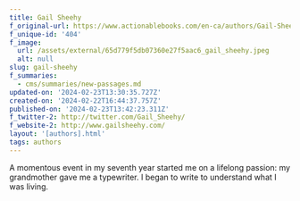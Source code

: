 ```yaml
---
title: Gail Sheehy
f_original-url: https://www.actionablebooks.com/en-ca/authors/Gail-Sheehy/
f_unique-id: '404'
f_image:
  url: /assets/external/65d779f5db07360e27f5aac6_gail_sheehy.jpeg
  alt: null
slug: gail-sheehy
f_summaries:
  - cms/summaries/new-passages.md
updated-on: '2024-02-23T13:30:35.727Z'
created-on: '2024-02-22T16:44:37.757Z'
published-on: '2024-02-23T13:42:23.311Z'
f_twitter-2: http://twitter.com/Gail_Sheehy/
f_website-2: http://www.gailsheehy.com/
layout: '[authors].html'
tags: authors
---
```


A momentous event in my seventh year started me on a lifelong passion: my grandmother gave me a typewriter. I began to write to understand what I was living.
